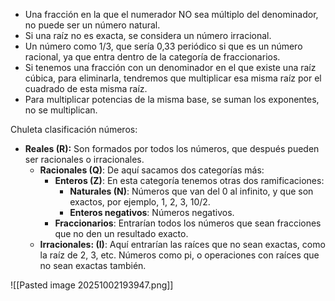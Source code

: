 
- Una fracción en la que el numerador NO sea múltiplo del denominador, no puede ser un número natural.
- Si una raíz no es exacta, se considera un número irracional.
- Un número como 1/3, que sería 0,33 periódico si que es un número racional, ya que entra dentro de la categoría de fraccionarios.
- Si tenemos una fracción con un denominador en el que existe una raíz cúbica, para eliminarla, tendremos que multiplicar esa misma raíz por el cuadrado de esta misma raíz.
- Para multiplicar potencias de la misma base, se suman los exponentes, no se multiplican.


Chuleta clasificación números:

- **Reales (R):** Son formados por todos los números, que después pueden ser racionales o irracionales.
	- **Racionales (Q)**: De aquí sacamos dos categorías más:
		- **Enteros (Z)**: En esta categoría tenemos otras dos ramificaciones:
			- **Naturales (N)**: Números que van del 0 al infinito, y que son exactos, por ejemplo, 1, 2, 3, 10/2.
			- **Enteros negativos**: Números negativos.
		- **Fraccionarios**: Entrarían todos los números que sean fracciones que no den un resultado exacto.
	- **Irracionales: (I)**: Aquí entrarían las raíces que no sean exactas, como la raíz de 2, 3, etc. Números como pi, o operaciones con raíces que no sean exactas también.

![[Pasted image 20251002193947.png]]